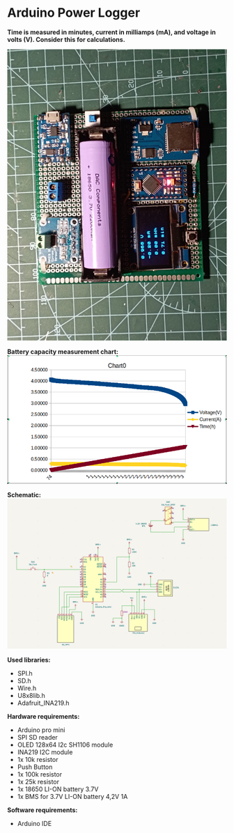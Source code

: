 # Arduino Power Logger

**Time is measured in minutes, current in milliamps (mA), and voltage in volts (V). Consider this for calculations.**

![image_front](Power_logger.jpg)


**Battery capacity measurement chart:**
![bat_test_image](Battery_test.png)


**Schematic:**
![schematic_kicad](Schematic.png)


**Used libraries:**

- SPI.h
- SD.h
- Wire.h
- U8x8lib.h
- Adafruit_INA219.h


**Hardware requirements:**

- Arduino pro mini
- SPI SD reader
- OLED 128x64 I2c SH1106 module
- INA219 I2C module
- 1x 10k resistor
- Push Button
- 1x 100k resistor
- 1x 25k resistor
- 1x 18650 LI-ON battery 3.7V
- 1x BMS for 3.7V LI-ON battery 4,2V 1A


**Software requirements:**

- Arduino IDE
